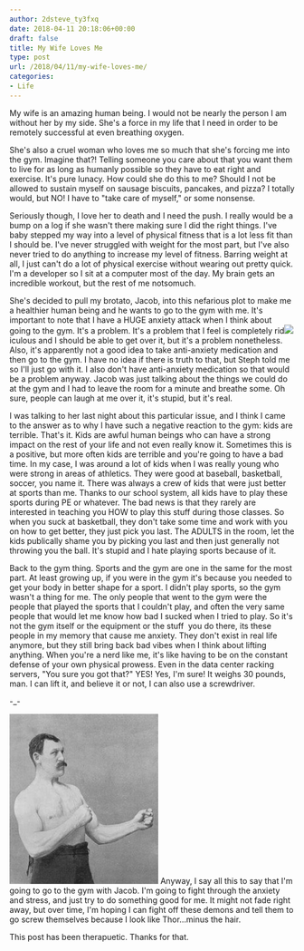 ```yaml
---
author: 2dsteve_ty3fxq
date: 2018-04-11 20:18:06+00:00
draft: false
title: My Wife Loves Me
type: post
url: /2018/04/11/my-wife-loves-me/
categories:
- Life
---
```


My wife is an amazing human being. I would not be nearly the person I am without her by my side. She's a force in my life that I need in order to be remotely successful at even breathing oxygen.

She's also a cruel woman who loves me so much that she's forcing me into the gym. Imagine that?! Telling someone you care about that you want them to live for as long as humanly possible so they have to eat right and exercise. It's pure lunacy. How could she do this to me? Should I not be allowed to sustain myself on sausage biscuits, pancakes, and pizza? I totally would, but NO! I have to "take care of myself," or some nonsense.

Seriously though, I love her to death and I need the push. I really would be a bump on a log if she wasn't there making sure I did the right things. I've baby stepped my way into a level of physical fitness that is a lot less fit than I should be. I've never struggled with weight for the most part, but I've also never tried to do anything to increase my level of fitness. Barring weight at all, I just can't do a lot of physical exercise without wearing out pretty quick. I'm a developer so I sit at a computer most of the day. My brain gets an incredible workout, but the rest of me notsomuch.

She's decided to pull my brotato, Jacob, into this nefarious plot to make me a healthier human being and he wants to go to the gym with me. It's important to note that I have a HUGE anxiety attack when I think about going to the gym. It's a problem. It's a problem that I feel is completely rid![](/img//onearmmilitarypress-300x287.jpg)
iculous and I should be able to get over it, but it's a problem nonetheless. Also, it's apparently not a good idea to take anti-anxiety medication and then go to the gym. I have no idea if there is truth to that, but Steph told me so I'll just go with it. I also don't have anti-anxiety medication so that would be a problem anyway. Jacob was just talking about the things we could do at the gym and I had to leave the room for a minute and breathe some. Oh sure, people can laugh at me over it, it's stupid, but it's real.

I was talking to her last night about this particular issue, and I think I came to the answer as to why I have such a negative reaction to the gym: kids are terrible. That's it. Kids are awful human beings who can have a strong impact on the rest of your life and not even really know it. Sometimes this is a positive, but more often kids are terrible and you're going to have a bad time. In my case, I was around a lot of kids when I was really young who were strong in areas of athletics. They were good at baseball, basketball, soccer, you name it. There was always a crew of kids that were just better at sports than me. Thanks to our school system, all kids have to play these sports during PE or whatever. The bad news is that they rarely are interested in teaching you HOW to play this stuff during those classes. So when you suck at basketball, they don't take some time and work with you on how to get better, they just pick you last. The ADULTS in the room, let the kids publically shame you by picking you last and then just generally not throwing you the ball. It's stupid and I hate playing sports because of it.

Back to the gym thing. Sports and the gym are one in the same for the most part. At least growing up, if you were in the gym it's because you needed to get your body in better shape for a sport. I didn't play sports, so the gym wasn't a thing for me. The only people that went to the gym were the people that played the sports that I couldn't play, and often the very same people that would let me know how bad I sucked when I tried to play. So it's not the gym itself or the equipment or the stuff  you do there, its these people in my memory that cause me anxiety. They don't exist in real life anymore, but they still bring back bad vibes when I think about lifting anything. When you're a nerd like me, it's like having to be on the constant defense of your own physical prowess. Even in the data center racking servers, "You sure you got that?" YES! Yes, I'm sure! It weighs 30 pounds, man. I can lift it, and believe it or not, I can also use a screwdriver.

-_-

![](/img//1ww56u-263x300.jpg)
Anyway, I say all this to say that I'm going to go to the gym with Jacob. I'm going to fight through the anxiety and stress, and just try to do something good for me. It might not fade right away, but over time, I'm hoping I can fight off these demons and tell them to go screw themselves because I look like Thor...minus the hair.

This post has been therapuetic. Thanks for that.

